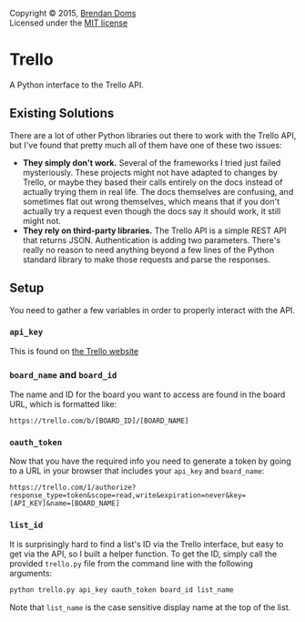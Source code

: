Copyright &copy; 2015, [Brendan Doms](http://www.bdoms.com/)  
Licensed under the [MIT license](http://www.opensource.org/licenses/MIT)  


# Trello

A Python interface to the Trello API.


## Existing Solutions

There are a lot of other Python libraries out there to work with the Trello API,
but I've found that pretty much all of them have one of these two issues:

 * __They simply don't work.__ Several of the frameworks I tried just failed mysteriously.
These projects might not have adapted to changes by Trello, or maybe they based their calls entirely on the docs
instead of actually trying them in real life. The docs themselves are confusing, and sometimes flat out wrong themselves,
which means that if you don't actually try a request even though the docs say it should work, it still might not.
 * __They rely on third-party libraries.__ The Trello API is a simple REST API that returns JSON.
Authentication is adding two parameters. There's really no reason to need anything
beyond a few lines of the Python standard library to make those requests and parse the responses.


## Setup

You need to gather a few variables in order to properly interact with the API.

### `api_key`

This is found on [the Trello website](https://trello.com/app-key)

### `board_name` and `board_id`

The name and ID for the board you want to access are found in the board URL, which is formatted like:

```
https://trello.com/b/[BOARD_ID]/[BOARD_NAME]
```

### `oauth_token`

Now that you have the required info you need to generate a token
by going to a URL in your browser that includes your `api_key` and `board_name`:

```
https://trello.com/1/authorize?response_type=token&scope=read,write&expiration=never&key=[API_KEY]&name=[BOARD_NAME]
```

### `list_id`

It is surprisingly hard to find a list's ID via the Trello interface,
but easy to get via the API, so I built a helper function.
To get the ID, simply call the provided `trello.py` file from the command line with the following arguments:

```bash
python trello.py api_key oauth_token board_id list_name
```

Note that `list_name` is the case sensitive display name at the top of the list.
